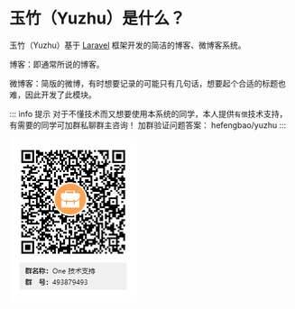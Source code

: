# 玉竹（Yuzhu）是什么？

玉竹（Yuzhu）基于 [Laravel](https://laravel.com) 框架开发的简洁的博客、微博客系统。


博客：即通常所说的博客。

微博客：简版的微博，有时想要记录的可能只有几句话，想要起个合适的标题也难，因此开发了此模块。


::: info 提示
对于不懂技术而又想要使用本系统的同学，本人提供`有偿`技术支持，有需要的同学可加群私聊群主咨询！
加群验证问题答案： hefengbao/yuzhu
:::

![One 技术支持群](../images/qq.png)
